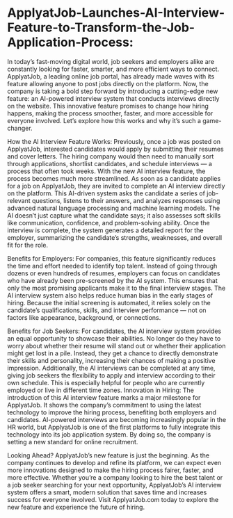 # ApplyatJob-Launches-AI-Interview-Feature-to-Transform-the-Job-Application-Process:
In today’s fast-moving digital world, job seekers and employers alike are constantly looking for faster, smarter, and more efficient ways to connect. ApplyatJob, a leading online job portal, has already made waves with its feature allowing anyone to post jobs directly on the platform. Now, the company is taking a bold step forward by introducing a cutting-edge new feature: an AI-powered interview system that conducts interviews directly on the website.
This innovative feature promises to change how hiring happens, making the process smoother, faster, and more accessible for everyone involved. Let’s explore how this works and why it’s such a game-changer.

How the AI Interview Feature Works:
Previously, once a job was posted on ApplyatJob, interested candidates would apply by submitting their resumes and cover letters. The hiring company would then need to manually sort through applications, shortlist candidates, and schedule interviews — a process that often took weeks.
With the new AI interview feature, the process becomes much more streamlined. As soon as a candidate applies for a job on ApplyatJob, they are invited to complete an AI interview directly on the platform. This AI-driven system asks the candidate a series of job-relevant questions, listens to their answers, and analyzes responses using advanced natural language processing and machine learning models.
The AI doesn’t just capture what the candidate says; it also assesses soft skills like communication, confidence, and problem-solving ability. Once the interview is complete, the system generates a detailed report for the employer, summarizing the candidate’s strengths, weaknesses, and overall fit for the role.

Benefits for Employers:
For companies, this feature significantly reduces the time and effort needed to identify top talent. Instead of going through dozens or even hundreds of resumes, employers can focus on candidates who have already been pre-screened by the AI system. This ensures that only the most promising applicants make it to the final interview stages.
The AI interview system also helps reduce human bias in the early stages of hiring. Because the initial screening is automated, it relies solely on the candidate’s qualifications, skills, and interview performance — not on factors like appearance, background, or connections.

Benefits for Job Seekers:
For candidates, the AI interview system provides an equal opportunity to showcase their abilities. No longer do they have to worry about whether their resume will stand out or whether their application might get lost in a pile. Instead, they get a chance to directly demonstrate their skills and personality, increasing their chances of making a positive impression.
Additionally, the AI interviews can be completed at any time, giving job seekers the flexibility to apply and interview according to their own schedule. This is especially helpful for people who are currently employed or live in different time zones.
Innovation in Hiring:
The introduction of this AI interview feature marks a major milestone for ApplyatJob. It shows the company’s commitment to using the latest technology to improve the hiring process, benefiting both employers and candidates.
AI-powered interviews are becoming increasingly popular in the HR world, but ApplyatJob is one of the first platforms to fully integrate this technology into its job application system. By doing so, the company is setting a new standard for online recruitment.

Looking Ahead?
ApplyatJob’s new feature is just the beginning. As the company continues to develop and refine its platform, we can expect even more innovations designed to make the hiring process fairer, faster, and more effective.
Whether you’re a company looking to hire the best talent or a job seeker searching for your next opportunity, ApplyatJob’s AI interview system offers a smart, modern solution that saves time and increases success for everyone involved.
Visit ApplyatJob.com today to explore the new feature and experience the future of hiring.
